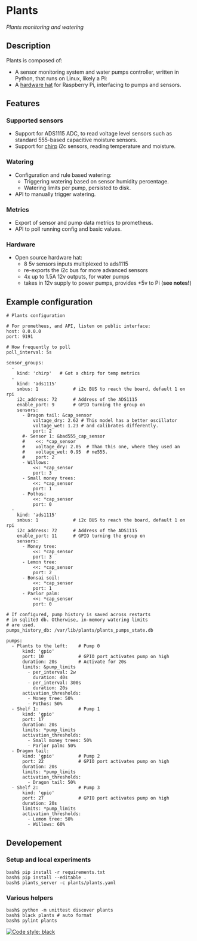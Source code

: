 # Plants
*Plants monitoring and watering*

## Description

Plants is composed of:
* A sensor monitoring system and water pumps controller, written in Python, that
  runs on Linux, likely a Pi:
* A [hardware hat](./hat/README.md) for Raspberry Pi, interfacing to pumps and sensors.

## Features
### Supported sensors
* Support for ADS1115 ADC, to read voltage level sensors such as standard 555-based capacitive moisture sensors.
* Support for [chirp](https://github.com/Miceuz/i2c-moisture-sensor) i2c sensors, reading temperature and moisture.
### Watering
* Configuration and rule based watering:
  - Triggering watering based on sensor humidity percentage.
  - Watering limits per pump, persisted to disk.
* API to manually trigger watering.
### Metrics
* Export of sensor and pump data metrics to prometheus.
* API to poll running config and basic values.
### Hardware
* Open source hardware hat:
  - 8 5v sensors inputs multiplexed to ads1115
  - re-exports the i2c bus for more advanced sensors
  - 4x up to 1.5A 12v outputs, for water pumps
  - takes in 12v supply to power pumps, provides +5v to Pi (**see notes!**)

## Example configuration
```
# Plants configuration

# For prometheus, and API, listen on public interface:
host: 0.0.0.0
port: 9191

# How frequently to poll
poll_interval: 5s

sensor_groups:
  -
    kind: 'chirp'   # Got a chirp for temp metrics
  -
    kind: 'ads1115'
    smbus: 1             # i2c BUS to reach the board, default 1 on rpi
    i2c_address: 72      # Address of the ADS1115
    enable_port: 9       # GPIO turning the group on
    sensors:
      - Dragon tail: &cap_sensor
          voltage_dry: 2.62 # This model has a better oscillator
          voltage_wet: 1.23 # and calibrates differently.
          port: 2
      #- Sensor 1: &bad555_cap_sensor
      #    <<: *cap_sensor
      #    voltage_dry: 2.05  # Than this one, where they used an
      #    voltage_wet: 0.95  # ne555.
      #    port: 2
      - Willows:
          <<: *cap_sensor
          port: 3
      - Small money trees:
          <<: *cap_sensor
          port: 1
      - Pothos:
          <<: *cap_sensor
          port: 0
  -
    kind: 'ads1115'
    smbus: 1             # i2c BUS to reach the board, default 1 on rpi
    i2c_address: 72      # Address of the ADS1115
    enable_port: 11      # GPIO turning the group on
    sensors:
      - Money tree:
          <<: *cap_sensor
          port: 3
      - Lemon tree:
          <<: *cap_sensor
          port: 2
      - Bonsai soil:
          <<: *cap_sensor
          port: 1
      - Parlor palm:
          <<: *cap_sensor
          port: 0

# If configured, pump history is saved across restarts
# in sqlite3 db. Otherwise, in-memory watering limits
# are used.
pumps_history_db: /var/lib/plants/plants_pumps_state.db

pumps:
  - Plants to the left:    # Pump 0
      kind: 'gpio'
      port: 10             # GPIO port activates pump on high
      duration: 20s        # Activate for 20s
      limits: &pump_limits
        - per_interval: 2w
          duration: 40s
        - per_interval: 300s
          duration: 20s
      activation_thresholds:
        - Money tree: 50% 
        - Pothos: 50% 
  - Shelf 1:               # Pump 1
      kind: 'gpio'
      port: 17
      duration: 20s
      limits: *pump_limits
      activation_thresholds:
        - Small money trees: 50%
        - Parlor palm: 50% 
  - Dragon tail:
      kind: 'gpio'         # Pump 2
      port: 22             # GPIO port activates pump on high
      duration: 20s
      limits: *pump_limits
      activation_thresholds:
        - Dragon tail: 50%  
  - Shelf 2:               # Pump 3 
      kind: 'gpio'
      port: 27             # GPIO port activates pump on high
      duration: 20s
      limits: *pump_limits
      activation_thresholds:
        - Lemon tree: 50%
        - Willows: 60%
```

## Developement
### Setup and local experiments
```
bash$ pip install -r requirements.txt
bash$ pip install --editable .
bash$ plants_server -c plants/plants.yaml
```
### Various helpers
```
bash$ python -m unittest discover plants
bash$ black plants # auto format
bash$ pylint plants
```
[![Code style: black](https://img.shields.io/badge/code%20style-black-000000.svg)](https://github.com/psf/black)
